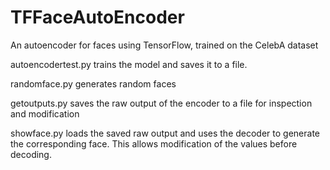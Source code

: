 # TFFaceAutoEncoder
An autoencoder for faces using TensorFlow, trained on the CelebA dataset

autoencodertest.py trains the model and saves it to a file.

randomface.py generates random faces 

getoutputs.py saves the raw output of the encoder to a file for inspection and modification

showface.py loads the saved raw output and uses the decoder to generate the corresponding face. This allows modification of the values before decoding.